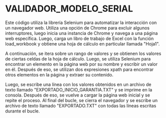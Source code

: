 # VALIDADOR_MODELO_SERIAL
Este código utiliza la librería Selenium para automatizar la interacción con un navegador web. Utiliza una opción de Chrome para excluir algunos interruptores, luego inicia una instancia de Chrome y navega a una página web específica. Luego, carga un libro de trabajo de Excel con la función load_workbook y obtiene una hoja de cálculo en particular llamada "Hoja1".

A continuación, se itera sobre un rango de valores y se obtienen los valores de ciertas celdas de la hoja de cálculo. Luego, se utiliza Selenium para encontrar un elemento en la página web por su nombre y escribir un valor en él. Después de eso, se utilizan dos expresiones xpath para encontrar otros elementos en la página y extraer su contenido.

Luego, se escribe una línea con los valores obtenidos en un archivo de texto llamado "EXPORTADO_INICIO_GARANTIA.TXT" y se imprime en la consola. Después de eso, se vuelve a cargar la página web inicial y se repite el proceso. Al final del bucle, se cierra el navegador y se escribe un archivo de texto llamado "EXPORTADO.TXT" con todas las líneas escritas durante el bucle.
